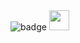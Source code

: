 
<img src="https://www.codewars.com/users/EvgeniiK99/badges/small" alt="badge">
<img height="32" width="32"src="https://cdn.simpleicons.org/telegram">

